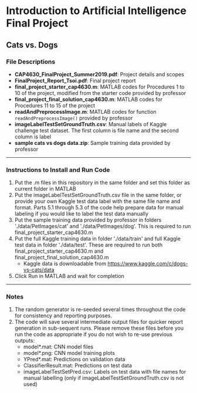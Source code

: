 # Introduction to Artificial Intelligence Final Project  
## Cats vs. Dogs

### File Descriptions
- **CAP4630_FinalProject_Summer2019.pdf**: Project details and scopes  
- **FinalProject_Report_Tsoi.pdf**: Final project report  
- **final_project_starter_cap4630.m**: MATLAB codes for Procedures 1 to 10 of the project, modified from the starter code provided by professor  
- **final_project_final_solution_cap4630.m**: MATLAB codes for Procedures 11 to 15 of the project  
- **readAndPreprocessImage.m**: MATLAB codes for function `readAndPreprocessImage()` provided by professor  
- **imageLabelTestSetGroundTruth.csv**: Manual labels of Kaggle challenge test dataset. The first column is file name and the second column is label  
- **sample cats vs dogs data.zip**: Sample training data provided by professor  

---

### Instructions to Install and Run Code
1. Put the .m files in this repository in the same folder and set this folder as current folder in MATLAB
2. Put the imageLabelTestSetGroundTruth.csv file in the same folder, or provide your own Kaggle test data label with the same file name and format. Parts 5.1 through 5.3 of the code help prepare data for manual labeling if you would like to label the test data manually
3. Put the sample training data provided by professor in folders './data/PetImages/cat' and './data/PetImages/dog'. This is required to run final_project_starter_cap4630.m
4. Put the full Kaggle training data in folder './data/train' and full Kaggle test data in folder './data/test'. These are required to run both final_project_starter_cap4630.m and final_project_final_solution_cap4630.m  
   - Kaggle data is downloadable from https://www.kaggle.com/c/dogs-vs-cats/data
5. Click Run in MATLAB and wait for completion

---

### Notes
1. The random generator is re-seeded several times throughout the code for consistency and reporting purposes.
2. The code will save several intermediate output files for quicker report generation in sub-sequent runs. Please remove these files before you run the code as appropriate if you do not wish to re-use previous outputs:
   - model*.mat: CNN model files
   - model*.png: CNN model training plots
   - YPred*.mat: Predictions on validation data
   - ClassifierResult.mat: Predictions on test data
   - imageLabelTestSetPred.csv: Labels on test data with file names for manual labelling (only if imageLabelTestSetGroundTruth.csv is not used)
